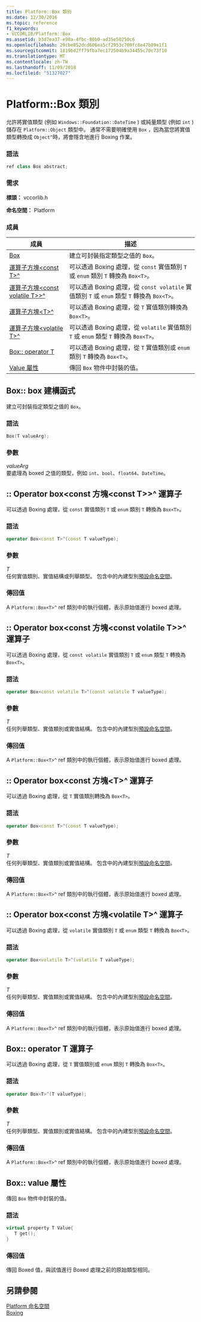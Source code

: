 ```yaml
---
title: Platform::Box 類別
ms.date: 12/30/2016
ms.topic: reference
f1_keywords:
- VCCORLIB/Platform::Box
ms.assetid: b3d7ea37-e98a-4fbc-80b0-ad35e50250c6
ms.openlocfilehash: 29cbe852dcd606ea5cf2953c709fc8e47b89e1f1
ms.sourcegitcommit: 1819bd2ff79fba7ec172504b9a34455c70c73f10
ms.translationtype: MT
ms.contentlocale: zh-TW
ms.lasthandoff: 11/09/2018
ms.locfileid: "51327027"
---
```

# <a name="platformbox-class"></a>Platform::Box 類別

允許將實值類型 (例如 `Windows::Foundation::DateTime` ) 或純量類型 (例如 `int` ) 儲存在 `Platform::Object` 類型中。 通常不需要明確使用 `Box` ，因為當您將實值類型轉換成 `Object^`時，將會隱含地進行 Boxing 作業。

### <a name="syntax"></a>語法

```cpp
ref class Box abstract;
```

### <a name="requirements"></a>需求

**標頭：** vccorlib.h

**命名空間：** Platform

### <a name="members"></a>成員

|成員|描述|
|------------|-----------------|
|[Box](#ctor) | 建立可封裝指定類型之值的 `Box`。 |
|[運算子方塊&lt;const T&gt;^](#box-const-t) | 可以透過 Boxing 處理，從 `const` 實值類別 `T` 或 `enum` 類別 `T` 轉換為 `Box<T>`。 |
|[運算子方塊&lt;const volatile T>&gt;^](#box-const-volatile-t) | 可以透過 Boxing 處理，從 `const volatile` 實值類別 `T` 或 `enum` 類型 `T` 轉換為 `Box<T>`。 |
|[運算子方塊&lt;T&gt;^](#box-t) | 可以透過 Boxing 處理，從 `T` 實值類別轉換為 `Box<T>`。 |
|[運算子方塊&lt;volatile T&gt;^](#box-volatile-t) | 可以透過 Boxing 處理，從 `volatile` 實值類別 `T` 或 `enum` 類型 `T` 轉換為 `Box<T>`。 |
|[Box:: operator T](#t) | 可以透過 Boxing 處理，從 `T` 實值類別或 `enum` 類別 `T` 轉換為 `Box<T>`。 |
|[Value 屬性](#value) | 傳回 `Box` 物件中封裝的值。 |

## <a name="ctor"></a> Box:: box 建構函式

建立可封裝指定類型之值的 `Box`。

### <a name="syntax"></a>語法

```cpp
Box(T valueArg);
```

### <a name="parameters"></a>參數

*valueArg*<br/>
要處理為 boxed 之值的類型，例如 `int`、`bool`、`float64`、`DateTime`。

## <a name="box-const-t"></a> :: Operator box<const 方塊&lt;const T>&gt;^ 運算子

可以透過 Boxing 處理，從 `const` 實值類別 `T` 或 `enum` 類別 `T` 轉換為 `Box<T>`。

### <a name="syntax"></a>語法

```cpp
operator Box<const T>^(const T valueType);
```

### <a name="parameters"></a>參數

*T*<br/>
任何實值類別、實值結構或列舉類型。 包含中的內建型別[預設命名空間](../cppcx/default-namespace.md)。

### <a name="return-value"></a>傳回值

A `Platform::Box<T>^` ref 類別中的執行個體，表示原始值進行 boxed 處理。

## <a name="box-const-volatile-t"></a> :: Operator box<const 方塊&lt;const volatile T>&gt;^ 運算子

可以透過 Boxing 處理，從 `const volatile` 實值類別 `T` 或 `enum` 類型 `T` 轉換為 `Box<T>`。

### <a name="syntax"></a>語法

```cpp
operator Box<const volatile T>^(const volatile T valueType);
```

### <a name="parameters"></a>參數

*T*<br/>
任何列舉類型、實值類別或實值結構。 包含中的內建型別[預設命名空間](../cppcx/default-namespace.md)。

### <a name="return-value"></a>傳回值

A `Platform::Box<T>^` ref 類別中的執行個體，表示原始值進行 boxed 處理。

## <a name="box-t"></a> :: Operator box<const 方塊&lt;T&gt;^ 運算子

可以透過 Boxing 處理，從 `T` 實值類別轉換為 `Box<T>`。

### <a name="syntax"></a>語法

```cpp
operator Box<const T>^(const T valueType);
```

### <a name="parameters"></a>參數

*T*<br/>
任何列舉類型、實值類別或實值結構。 包含中的內建型別[預設命名空間](../cppcx/default-namespace.md)。

### <a name="return-value"></a>傳回值

A `Platform::Box<T>^` ref 類別中的執行個體，表示原始值進行 boxed 處理。

## <a name="box-volatile-t"></a> :: Operator box<const 方塊&lt;volatile T&gt;^ 運算子

可以透過 Boxing 處理，從 `volatile` 實值類別 `T` 或 `enum` 類型 `T` 轉換為 `Box<T>`。

### <a name="syntax"></a>語法

```cpp
operator Box<volatile T>^(volatile T valueType);
```

### <a name="parameters"></a>參數

*T*<br/>
任何列舉類型、實值類別或實值結構。 包含中的內建型別[預設命名空間](../cppcx/default-namespace.md)。

### <a name="return-value"></a>傳回值

A `Platform::Box<T>^` ref 類別中的執行個體，表示原始值進行 boxed 處理。

## <a name="t"></a>  Box:: operator T 運算子

可以透過 Boxing 處理，從 `T` 實值類別或 `enum` 類別 `T` 轉換為 `Box<T>`。

### <a name="syntax"></a>語法

```cpp
operator Box<T>^(T valueType);
```

### <a name="parameters"></a>參數

*T*<br/>
任何列舉類型、實值類別或實值結構。 包含中的內建型別[預設命名空間](../cppcx/default-namespace.md)。

### <a name="return-value"></a>傳回值

A `Platform::Box<T>^` ref 類別中的執行個體，表示原始值進行 boxed 處理。

## <a name="value"></a> Box:: value 屬性

傳回 `Box` 物件中封裝的值。

### <a name="syntax"></a>語法

```cpp
virtual property T Value{
   T get();
}
```

### <a name="return-value"></a>傳回值

傳回 Boxed 值，與該值進行 Boxed 處理之前的原始類型相同。

## <a name="see-also"></a>另請參閱

[Platform 命名空間](../cppcx/platform-namespace-c-cx.md)<br/>
[Boxing](../cppcx/boxing-c-cx.md)